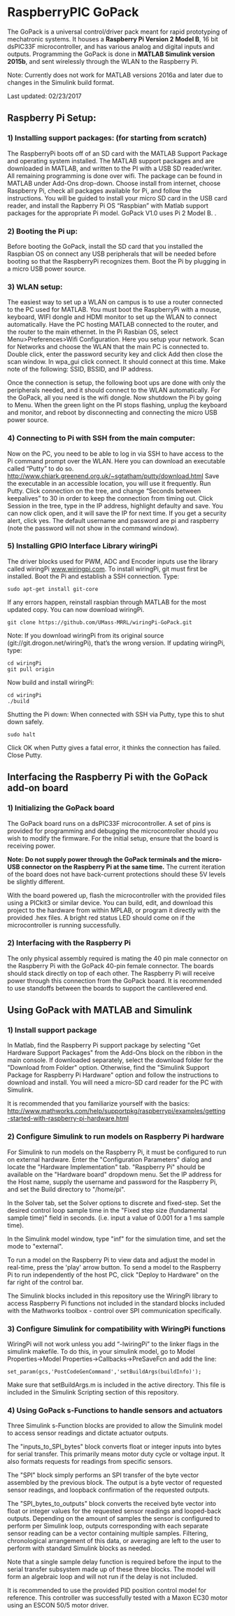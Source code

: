 # RaspberryPIC GoPack

The GoPack is a universal control/driver pack meant for rapid prototyping of mechatronic systems. 
It houses a **Raspberry Pi Version 2 Model B**, 16 bit dsPIC33F microcontroller, and has various analog and digital inputs and outputs. Programming the GoPack is done in **MATLAB Simulink version 2015b**, and sent wirelessly through the WLAN to the Raspberry Pi.

Note: Currently does not work for MATLAB versions 2016a and later due to changes in the Simulink build format. 

Last updated: 02/23/2017

## Raspberry Pi Setup: 

### 1) Installing support packages: (for starting from scratch)
The RaspberryPi boots off of an SD card with the MATLAB Support Package and operating system installed.  The MATLAB support packages and are downloaded in MATLAB, and written to the PI with a USB SD reader/writer. All remaining programming is done over wifi. The package can be found in MATLAB under Add-Ons drop-down. Choose install from internet, choose Raspberry Pi, check all packages available for Pi, and follow the instructions. You will be guided to install your micro SD card in the USB card reader, and install the Rapberry Pi OS “Raspbian” with Matlab support packages for the appropriate Pi model. GoPack V1.0 uses Pi 2 Model B. 
.  
### 2) Booting the Pi up:
Before booting the GoPack, install the SD card that you installed the Raspbian OS on connect any USB peripherals that will be needed before booting so that the RaspberryPi recognizes them. Boot the Pi by plugging in a micro USB power source.

### 3) WLAN setup: 
The easiest way to set up a WLAN on campus is to use a router connected to the PC used for MATLAB. You must boot the RaspberryPi with a mouse, keyboard, WIFI dongle and HDMI monitor to set up the WLAN to connect automatically. Have the PC hosting MATLAB connected to the router, and the router to the main ethernet. In the Pi Rasbian OS, select Menu>Preferences>Wifi Configuration. Here you setup your network. Scan for Networks and choose the WLAN that the main PC is connected to. Double click, enter the password security key and click Add then close the scan window. In wpa_gui click connect. It should connect at this time. Make note of the following: SSID, BSSID, and IP address.

Once the connection is setup, the following boot ups are done with only the peripherals needed, and it should connect to the WLAN automatically. For the GoPack, all you need is the wifi dongle. Now shutdown the Pi by going to Menu. When the green light on the PI stops flashing, unplug the keyboard and monitor, and reboot by disconnecting and connecting the micro USB power source. 

### 4) Connecting to Pi with SSH from the main computer: 
Now on the PC, you need to be able to log in via SSH to have access to the Pi command prompt over the WLAN. Here you can download an executable called “Putty” to do so. http://www.chiark.greenend.org.uk/~sgtatham/putty/download.html
Save the executable in an accessible location, you will use it frequently. 
Run Putty. Click connection on the tree, and change “Seconds between keepalives” to 30 in order to keep the connection from timing out. Click Session in the tree, type in the IP address, highlight defaulty and save. You can now click open, and it will save the IP for next time. If you get a security alert, click yes. The default username and password are pi and raspberry (note the password will not show in the command window). 

### 5) Installing GPIO Interface Library wiringPi
The driver blocks used for PWM, ADC and Encoder inputs use the library called wiringPi www.wiringpi.com. To install wiringPi, git must first be installed. 
Boot the Pi and establish a SSH connection. Type:

`sudo apt-get install git-core`

If any errors happen, reinstall raspbian through MATLAB for the most updated copy. You can now download wiringPi. 

`git clone https://github.com/UMass-MRRL/wiringPi-GoPack.git`

Note: If you download wiringPi from its original source (git://git.drogon.net/wiringPi), that’s the wrong version. If updating wiringPi, type:
```
cd wiringPi
git pull origin
```
Now build and install wiringPi:
```
cd wiringPi
./build
```

Shutting the Pi down:
When connected with SSH via Putty, type this to shut down safely.  

`sudo halt`

Click OK when Putty gives a fatal error, it thinks the connection has failed. Close Putty. 

## Interfacing the Raspberry Pi with the GoPack add-on board

### 1) Initializing the GoPack board
The GoPack board runs on a dsPIC33F microcontroller. A set of pins is provided for programming and debugging the microcontroller should you wish to modify the firmware. For the initial setup, ensure that the board is receiving power. 

**Note: Do not supply power through the GoPack terminals and the micro-USB connector on the Raspberry Pi at the same time.** The current iteration of the board does not have back-current protections should these 5V levels be slightly different.

With the board powered up, flash the microcontroller with the provided files using a PICkit3 or similar device. You can build, edit, and download this project to the hardware from within MPLAB, or program it directly with the provided .hex files. A bright red status LED should come on if the microcontroller is running successfully.

### 2) Interfacing with the Raspberry Pi
The only physical assembly required is mating the 40 pin male connector on the Raspberry Pi with the GoPack 40-pin female connector. The boards should stack directly on top of each other. The Raspberry Pi will receive power through this connection from the GoPack board. It is recommended to use standoffs between the boards to support the cantilevered end.

## Using GoPack with MATLAB and Simulink

### 1) Install support package
In Matlab, find the Raspberry Pi support package by selecting "Get Hardware Support Packages" from the Add-Ons block on the ribbon in the main console. If downloaded separately, select the download folder for the "Download from Folder" option. Otherwise, find the "Simulink Support Package for Raspberry Pi Hardware" option and follow the instructions to download and install. You will need a micro-SD card reader for the PC with Simulink.

It is recommended that you familiarize yourself with the basics:
http://www.mathworks.com/help/supportpkg/raspberrypi/examples/getting-started-with-raspberry-pi-hardware.html

### 2) Configure Simulink to run models on Raspberry Pi hardware
For Simulink to run models on the Raspberry Pi, it must be configured to run on external hardware. Enter the "Configuration Parameters" dialog and locate the "Hardware Implementation" tab. "Raspberry Pi" should be available on the "Hardware board" dropdown menu. Set the IP address for the Host name, supply the username and password for the Raspberry Pi, and set the Build directory to "/home/pi".

In the Solver tab, set the Solver options to discrete and fixed-step. Set the desired control loop sample time in the "Fixed step size (fundamental sample time)" field in seconds. (i.e. input a value of 0.001 for a 1 ms sample time).

In the Simulink model window, type "inf" for the simulation time, and set the mode to "external".

To run a model on the Raspberry Pi to view data and adjust the model in real-time, press the 'play' arrow button. To send a model to the Raspberry Pi to run independently of the host PC, click "Deploy to Hardware" on the far right of the control bar.

The Simulink blocks included in this repository use the WiringPi library to access Raspberry Pi functions not included in the standard blocks included with the Mathworks toolbox - control over SPI communication specifically.

### 3) Configure Simulink for compatibility with WiringPi functions
WiringPi will not work unless you add “-lwiringPi” to the linker flags in the simulink makefile. To do this, in your simulink model, go to Model Properties->Model Properties->Callbacks->PreSaveFcn and add the line:

`set_param(gcs,'PostCodeGenCommand','setBuildArgs(buildInfo)');`

Make sure that setBuildArgs.m is included in the active directory. This file is included in the Simulink Scripting section of this repository.

### 4) Using GoPack s-Functions to handle sensors and actuators
Three Simulink s-Function blocks are provided to allow the Simulink model to access sensor readings and dictate actuator outputs. 

The "inputs_to_SPI_bytes" block converts float or integer inputs into bytes for serial transfer. This primarily means motor duty cycle or voltage input. It also formats requests for readings from specific sensors.

The "SPI" block simply performs an SPI transfer of the byte vector assembled by the previous block. The output is a byte vector of requested sensor readings, and loopback confirmation of the requested outputs.

The "SPI_bytes_to_outputs" block converts the received byte vector into float or integer values for the requested sensor readings and looped-back outputs. Depending on the amount of samples the sensor is configured to perform per Simulink loop, outputs corresponding with each separate sensor reading can be a vector containing multiple samples. Filtering, chronological arrangement of this data, or averaging are left to the user to perform with standard Simulink blocks as needed.

Note that a single sample delay function is required before the input to the serial transfer subsystem made up of these three blocks. The model will form an algebraic loop and will not run if the delay is not included.

It is recommended to use the provided PID position control model for reference. This controller was successfully tested with a Maxon EC30 motor using an ESCON 50/5 motor driver.
